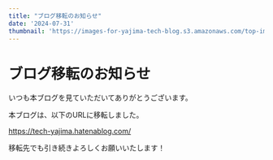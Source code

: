 ```yaml
---
title: "ブログ移転のお知らせ"
date: '2024-07-31'
thumbnail: 'https://images-for-yajima-tech-blog.s3.amazonaws.com/top-image-20230214.jpg'
---
```

# ブログ移転のお知らせ

いつも本ブログを見ていただいてありがとうございます。

本ブログは、以下のURLに移転しました。

https://tech-yajima.hatenablog.com/

移転先でも引き続きよろしくお願いいたします！
